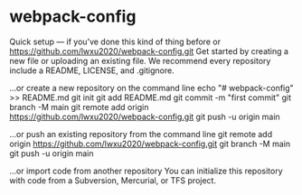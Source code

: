 # webpack-config
Quick setup — if you’ve done this kind of thing before
or	
https://github.com/lwxu2020/webpack-config.git
Get started by creating a new file or uploading an existing file. We recommend every repository include a README, LICENSE, and .gitignore.

…or create a new repository on the command line
echo "# webpack-config" >> README.md
git init
git add README.md
git commit -m "first commit"
git branch -M main
git remote add origin https://github.com/lwxu2020/webpack-config.git
git push -u origin main

…or push an existing repository from the command line
git remote add origin https://github.com/lwxu2020/webpack-config.git
git branch -M main
git push -u origin main

…or import code from another repository
You can initialize this repository with code from a Subversion, Mercurial, or TFS project.
